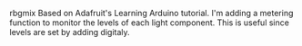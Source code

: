 rbgmix
Based on Adafruit's Learning Arduino tutorial. I'm adding a metering function to monitor the levels of each light component. This is useful since levels are set by adding digitaly. 